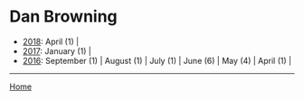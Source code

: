 # Dan Browning

  * [2018](./dan-browning-2018.md): 
      April (1) | 
  * [2017](./dan-browning-2017.md): 
      January (1) | 
  * [2016](./dan-browning-2016.md): 
      September (1) | 
      August (1) | 
      July (1) | 
      June (6) | 
      May (4) | 
      April (1) | 

----

[Home](../)
